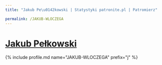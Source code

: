 ```yaml
---
title: "Jakub Pe\u0142kowski | Statystyki patronite.pl | Patromierz"

permalink: /JAKUB-WLOCZEGA
---
```


# [Jakub Pełkowski](https://patronite.pl/JAKUB-WLOCZEGA)

{% include profile.md name="JAKUB-WLOCZEGA" prefix="j" %}
